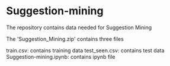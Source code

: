 # Suggestion-mining

The repository contains data needed for Suggestion Mining

The 'Suggestion_Mining.zip' contains three files

train.csv: contains training data
test_seen.csv: contains test data 
Suggestion-mining.ipynb: contains ipynb file

